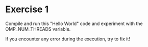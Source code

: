 Exercise 1
==========

Compile and run this "Hello World" code and experiment with the OMP_NUM_THREADS variable.

If you encounter any error during the execution, try to fix it!
